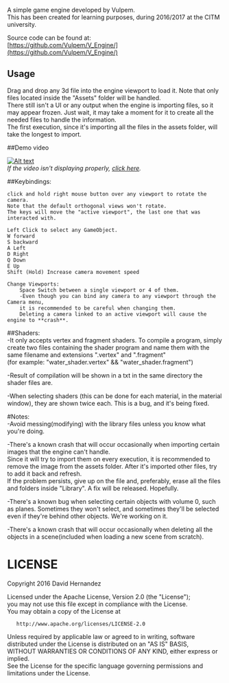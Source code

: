 A simple game engine developed by Vulpem.     
This has been created for learning purposes, during 2016/2017 at the CITM university.   

Source code can be found at:        
[https://github.com/Vulpem/V_Engine/](https://github.com/Vulpem/V_Engine/)   

   
   
## Usage

Drag and drop any 3d file into the engine viewport to load it. Note that only files located inside the "Assets" folder will be handled.   
There still isn't a UI or any output when the engine is importing files, so it may appear frozen. Just wait, it may take a moment
for it to create all the needed files to handle the information.   
The first execution, since it's importing all the files in the assets folder, will take the longest to import.   

##Demo video

[![Alt text](https://img.youtube.com/vi/iydIzaGG8Yw/0.jpg)](https://www.youtube.com/watch?v=iydIzaGG8Yw&t)   
*If the video isn't displaying properly, [click here](//youtu.be/iydIzaGG8Yw).*   


   
   
##Keybindings:  

	click and hold right mouse button over any viewport to rotate the camera.  
	Note that the default orthogonal views won't rotate.  
	The keys will move the "active viewport", the last one that was interacted with.  

	Left Click to select any GameObject.
	W forward  
	S backward  
	A Left  
	D Right  
	Q Down  
	E Up  
	Shift (Hold) Increase camera movement speed  
	
	Change Viewports:  
		Space Switch between a single viewport or 4 of them.  
		-Even though you can bind any camera to any viewport through the Camera menu,   
		it is recommended to be careful when changing them.  
		Deleting a camera linked to an active viewport will cause the engine to **crash**.  

   
   

##Shaders:    
-It only accepts vertex and fragment shaders. To compile a program, simply create two files containing the shader program and name them with the same filename and extensions ".vertex" and ".fragment"    
(for example: "water_shader.vertex" && "water_shader.fragment")    

-Result of compilation will be shown in a txt in the same directory the shader files are.    

-When selecting shaders (this can be done for each material, in the material window), they are shown twice each. This is a bug, and it's being fixed.    



   
   
#Notes:  
-Avoid messing(modifying) with the library files unless you know what you're doing.  

-There's a known crash that will occur occasionally when importing certain images that the engine can't handle.  
Since it will try to import them on every execution, it is recommended to remove the image from the assets folder. After it's
imported other files, try to add it back and refresh.  
	If the problem persists, give up on the file and, preferably, erase all the files and folders inside "Library". A fix will be released. Hopefully.  
 
-There's a known bug when selecting certain objects with volume 0, such as planes. Sometimes they won't select, and sometimes they'll be selected even if they're behind other objects. We're working on it.  

-There's a known crash that will occur occasionally when deleting all the objects in a scene(included when loading a new scene from scratch).


   
   
# LICENSE

 Copyright 2016 David Hernandez

   Licensed under the Apache License, Version 2.0 (the "License");    
   you may not use this file except in compliance with the License.    
   You may obtain a copy of the License at    

       http://www.apache.org/licenses/LICENSE-2.0

   Unless required by applicable law or agreed to in writing, software     
   distributed under the License is distributed on an "AS IS" BASIS,    
   WITHOUT WARRANTIES OR CONDITIONS OF ANY KIND, either express or implied.    
   See the License for the specific language governing permissions and    
   limitations under the License.
